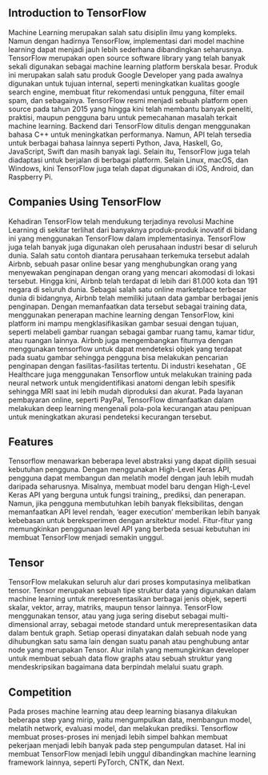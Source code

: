 ## Introduction to TensorFlow
Machine Learning merupakan salah satu disiplin ilmu yang kompleks. Namun dengan hadirnya TensorFlow, implementasi dari model machine learning dapat menjadi jauh lebih sederhana dibandingkan seharusnya.  TensorFlow merupakan open source software library yang telah banyak sekali digunakan sebagai machine learning platform berskala besar. Produk ini merupakan salah satu produk Google Developer yang pada awalnya digunakan untuk tujuan internal, seperti meningkatkan kualitas google search engine, membuat fitur rekomendasi untuk pengguna, filter email spam, dan sebagainya. TensorFlow resmi menjadi sebuah platform open source pada tahun 2015 yang hingga kini telah membantu banyak peneliti, praktisi, maupun pengguna baru untuk pemecahanan masalah terkait machine learning. Backend dari TensorFlow ditulis dengan menggunakan bahasa C++ untuk meningkatkan performanya. Namun, API telah tersedia untuk berbagai bahasa lainnya seperti Python, Java, Haskell, Go, JavaScript, Swift dan masih banyak lagi. Selain itu, TensorFlow juga telah diadaptasi untuk berjalan di berbagai platform. Selain Linux, macOS, dan Windows, kini TensorFlow juga telah dapat digunakan di iOS, Android, dan Raspberry Pi.
  
 ## Companies Using TensorFlow
  Kehadiran TensorFlow telah mendukung terjadinya revolusi Machine Learning di sekitar terlihat dari banyaknya produk-produk inovatif di bidang ini yang menggunakan TensorFlow dalam implementasinya. TensorFlow juga telah banyak juga digunakan oleh perusahaan industri besar di seluruh dunia. Salah satu contoh diantara perusahaan terkemuka tersebut adalah Airbnb, sebuah pasar online besar yang menghubungkan orang yang menyewakan penginapan dengan orang yang mencari akomodasi di lokasi tersebut. Hingga kini, Airbnb telah terdapat di lebih dari 81.000 kota dan 191 negara di seluruh dunia. Sebagai salah satu online marketplace  terbesar dunia di bidangnya, Airbnb telah memiliki jutaan data gambar berbagai jenis penginapan. Dengan memanfaatkan data tersebut sebagai training data, menggunakan penerapan machine learning dengan TensorFlow, kini platform ini mampu mengklasifikasikan gambar sesuai dengan tujuan, seperti melabeli gambar ruangan sebagai gambar ruang tamu, kamar tidur, atau ruangan lainnya. Airbnb juga mengembangkan fiturnya dengan menggunakan tensorflow untuk dapat mendeteksi objek yang terdapat pada suatu gambar sehingga pengguna bisa melakukan pencarian penginapan dengan fasilitas-fasilitas tertentu. Di industri kesehatan , GE Healthcare juga menggunakan Tensorflow untuk melakukan training pada neural network untuk mengidentifikasi anatomi dengan lebih spesifik sehingga MRI saat ini lebih mudah diproduksi dan akurat. Pada layanan pembayaran online, seperti PayPal, TensorFlow dimanfaatkan dalam melakukan deep learning mengenali pola-pola kecurangan atau penipuan untuk meningkatkan akurasi pendeteksi kecurangan tersebut.

## Features
  Tensorflow menawarkan beberapa level abstraksi yang dapat dipilih sesuai kebutuhan pengguna. Dengan menggunakan High-Level Keras API, pengguna dapat membangun dan melatih model dengan jauh lebih mudah daripada seharusnya. Misalnya, membuat model baru dengan High-Level Keras API yang berguna untuk fungsi training,, prediksi, dan penerapan. Namun, jika pengguna membutuhkan lebih banyak fleksibilitas, dengan memanfaatkan API level rendah, ‘eager execution’ memberikan lebih banyak kebebasan untuk bereksperimen dengan arsitektur model. Fitur-fitur yang memungkinkan penggunaan level API yang berbeda sesuai kebutuhan ini membuat TensorFlow menjadi semakin unggul.
  
## Tensor
  TensorFlow melakukan seluruh alur dari proses komputasinya melibatkan tensor. Tensor merupakan sebuah tipe struktur data yang digunakan dalam machine learning untuk merepresentasikan berbagai jenis objek, seperti skalar, vektor, array, matriks, maupun tensor lainnya. TensorFlow menggunakan tensor, atau yang juga sering disebut sebagai multi-dimensional array, sebagai metode standard untuk merepresentasikan data dalam bentuk graph. Setiap operasi dinyatakan dalah sebuah node yang dihubungkan satu sama lain dengan suatu panah atau penghubung antar node yang merupakan Tensor. Alur inilah yang memungkinkan developer untuk membuat sebuah data flow graphs atau sebuah struktur yang mendeskripsikan bagaimana data berpindah melalui suatu graph.
  
## Competition
  Pada proses machine learning atau deep learning biasanya dilakukan beberapa step yang mirip, yaitu mengumpulkan data, membangun model, melatih network, evaluasi model, dan melakukan prediksi. Tensorflow membuat proses-proses ini menjadi lebih simpel bahkan membuat pekerjaan menjadi lebih banyak pada step pengumpulan dataset. Hal ini membuat TensorFlow menjadi lebih unggul dibandingkan machine learning framework lainnya, seperti PyTorch, CNTK, dan Next.
